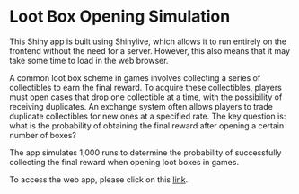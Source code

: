 # Loot Box Opening Simulation

This Shiny app is built using Shinylive, which allows it to run entirely on the frontend without the need for a server. However, this also means that it may take some time to load in the web browser. 

A common loot box scheme in games involves collecting a series of collectibles to earn the final reward. To acquire these collectibles, players must open cases that drop one collectible at a time, with the possibility of receiving duplicates. An exchange system often allows players to trade duplicate collectibles for new ones at a specified rate. The key question is: what is the probability of obtaining the final reward after opening a certain number of boxes?

The app simulates 1,000 runs to determine the probability of successfully collecting the final reward when opening loot boxes in games.

To access the web app, please click on this [link](https://zehuiyin.github.io/lootbox_simulation/).
